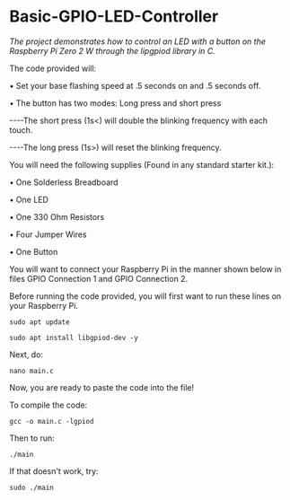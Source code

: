 # Basic-GPIO-LED-Controller
*The project demonstrates how to control an LED with a button on the Raspberry Pi Zero 2 W through the lipgpiod library in C.*

The code provided will:

•	Set your base flashing speed at .5 seconds on and .5 seconds off.

•	The button has two modes: Long press and short press

----The short press (1s<)  will double the blinking frequency with each touch.
 
----The long press (1s>) will reset the blinking frequency.
  

You will need the following supplies (Found in any standard starter kit.): 

•	One Solderless Breadboard

•	One LED 

•	One 330 Ohm Resistors

•	Four Jumper Wires

•	One Button

You will want to connect your Raspberry Pi in the manner shown below in files GPIO Connection 1 and GPIO Connection 2.

Before running the code provided, you will first want to run these lines on your Raspberry Pi.

    sudo apt update

    sudo apt install libgpiod-dev -y

Next, do:    
    
    nano main.c

Now, you are ready to paste the code into the file!

To compile the code: 

    gcc -o main.c -lgpiod

Then to run: 

    ./main
    
If that doesn't work, try:
    
    sudo ./main
